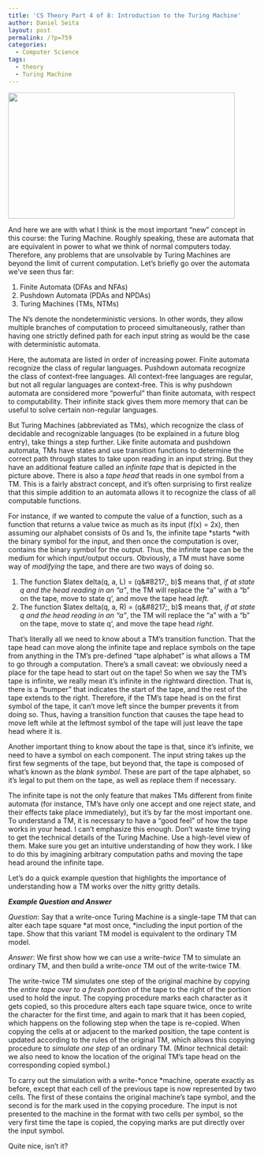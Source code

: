 ```yaml
---
title: 'CS Theory Part 4 of 8: Introduction to the Turing Machine'
author: Daniel Seita
layout: post
permalink: /?p=759
categories:
  - Computer Science
tags:
  - theory
  - Turing Machine
---
```

<a href="http://seitad.wordpress.com/2012/11/23/cs-theory-part-4-introduction-to-the-turing-machine/turingmachine/" rel="attachment wp-att-783"><img class="aligncenter size-large wp-image-783" title="TuringMachine" alt="" src="http://www.seitad.com/wp-content/uploads/2012/11/turingmachine.png?w=460" width="460" height="255" /></a>

And here we are with what I think is the most important &#8220;new&#8221; concept in this course: the Turing Machine. Roughly speaking, these are automata that are equivalent in power to what we think of normal computers today. Therefore, any problems that are unsolvable by Turing Machines are beyond the limit of current computation. Let&#8217;s briefly go over the automata we&#8217;ve seen thus far:

  1. Finite Automata (DFAs and NFAs)
  2. Pushdown Automata (PDAs and NPDAs)
  3. Turing Machines (TMs, NTMs)

The N&#8217;s denote the nondeterministic versions. In other words, they allow multiple branches of computation to proceed simultaneously, rather than having one strictly defined path for each input string as would be the case with deterministic automata.

<!--more-->

Here, the automata are listed in order of increasing power. Finite automata recognize the class of regular languages. Pushdown automata recognize the class of context-free languages. All context-free languages are regular, but not all regular languages are context-free. This is why pushdown automata are considered more &#8220;powerful&#8221; than finite automata, with respect to computability. Their infinite stack gives them more memory that can be useful to solve certain non-regular languages.

But Turing Machines (abbreviated as TMs), which recognize the class of decidable and recognizable languages (to be explained in a future blog entry), take things a step further. Like finite automata and pushdown automata, TMs have states and use transition functions to determine the correct path through states to take upon reading in an input string. But they have an additional feature called an *infinite tape* that is depicted in the picture above. There is also a *tape head* that reads in one symbol from a TM. This is a fairly abstract concept, and it&#8217;s often surprising to first realize that this simple addition to an automata allows it to recognize the class of all computable functions.

For instance, if we wanted to compute the value of a function, such as a function that returns a value twice as much as its input (f(x) = 2x), then assuming our alphabet consists of 0s and 1s, the infinite tape *starts *with the binary symbol for the input, and then once the computation is over, contains the binary symbol for the output. Thus, the infinite tape can be the medium for which input/output occurs. Obviously, a TM must have some way of *modifying* the tape, and there are two ways of doing so.

  1. The function $latex delta(q, a, L) = (q&#8217;, b)$ means that, *if at state q and the head reading in an &#8220;a&#8221;*, the TM will replace the &#8220;a&#8221; with a &#8220;b&#8221; on the tape, move to state q&#8217;, and move the tape head *left.*
  2. The function $latex delta(q, a, R) = (q&#8217;, b)$ means that, *if at state q and the head reading in an &#8220;a&#8221;*, the TM will replace the &#8220;a&#8221; with a &#8220;b&#8221; on the tape, move to state q&#8217;, and move the tape head *right*.

That&#8217;s literally all we need to know about a TM&#8217;s transition function. That the tape head can move along the infinite tape and replace symbols on the tape from anything in the TM&#8217;s pre-defined &#8220;tape alphabet&#8221; is what allows a TM to go through a computation. There&#8217;s a small caveat: we obviously need a place for the tape head to start out on the tape! So when we say the TM&#8217;s tape is infinite, we really mean it&#8217;s infinite in the rightward direction. That is, there is a &#8220;bumper&#8221; that indicates the start of the tape, and the rest of the tape extends to the right. Therefore, if the TM&#8217;s tape head is on the first symbol of the tape, it can&#8217;t move left since the bumper prevents it from doing so. Thus, having a transition function that causes the tape head to move left while at the leftmost symbol of the tape will just leave the tape head where it is.

Another important thing to know about the tape is that, since it&#8217;s infinite, we need to have a symbol on each component. The input string takes up the first few segments of the tape, but beyond that, the tape is composed of what&#8217;s known as the *blank symbol*. These are part of the tape alphabet, so it&#8217;s legal to put them on the tape, as well as replace them if necessary.

The infinite tape is not the only feature that makes TMs different from finite automata (for instance, TM&#8217;s have only one accept and one reject state, and their effects take place immediately), but it&#8217;s by far the most important one. To understand a TM, it is necessary to have a &#8220;good feel&#8221; of how the tape works in your head. I can&#8217;t emphasize this enough. Don&#8217;t waste time trying to get the technical details of the Turing Machine. Use a high-level view of them. Make sure you get an intuitive understanding of how they work. I like to do this by imagining arbitrary computation paths and moving the tape head around the infinite tape.

Let&#8217;s do a quick example question that highlights the importance of understanding how a TM works over the nitty gritty details.

***Example Question and Answer***

*Question*: Say that a write-once Turing Machine is a single-tape TM that can alter each tape square *at most once, *including the input portion of the tape. Show that this variant TM model is equivalent to the ordinary TM model.

*Answer*: We first show how we can use a write-*twice* TM to simulate an ordinary TM, and then build a write-*once* TM out of the write-twice TM.

The write-twice TM simulates one step of the original machine by copying the *entire tape over to a fresh portion* of the tape to the right of the portion used to hold the input. The copying procedure marks each character as it gets copied, so this procedure alters each tape square twice, once to write the character for the first time, and again to mark that it has been copied, which happens on the following step when the tape is re-copied. When copying the cells at or adjacent to the marked position, the tape content is updated according to the rules of the original TM, which allows this copying procedure to *simulate one step* of an ordinary TM. (Minor technical detail: we also need to know the location of the original TM&#8217;s tape head on the corresponding copied symbol.)

To carry out the simulation with a write-*once *machine, operate exactly as before, except that each cell of the previous tape is now represented by two cells. The first of these contains the original machine&#8217;s tape symbol, and the second is for the mark used in the copying procedure. The input is not presented to the machine in the format with two cells per symbol, so the very first time the tape is copied, the copying marks are put directly over the input symbol.

Quite nice, isn&#8217;t it?
